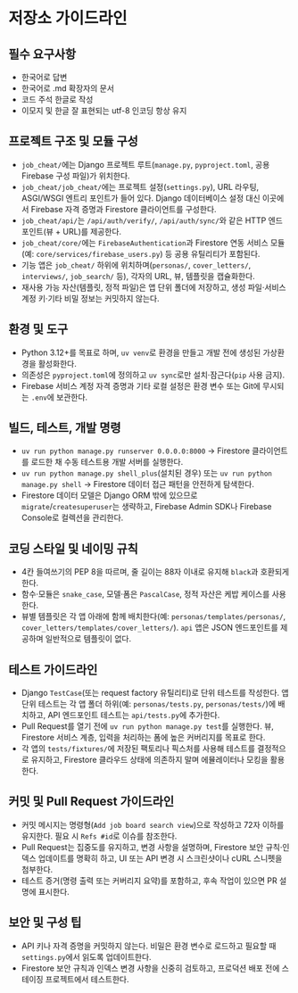 ﻿# 저장소 가이드라인

## 필수 요구사항
- 한국어로 답변
- 한국어로 .md 확장자의 문서 
- 코드 주석 한글로 작성
- 이모지 및 한글 잘 표현되는 utf-8 인코딩 항상 유지

## 프로젝트 구조 및 모듈 구성
- `job_cheat/`에는 Django 프로젝트 루트(`manage.py`, `pyproject.toml`, 공용 Firebase 구성 파일)가 위치한다.
- `job_cheat/job_cheat/`에는 프로젝트 설정(`settings.py`), URL 라우팅, ASGI/WSGI 엔트리 포인트가 들어 있다. Django 데이터베이스 설정 대신 이곳에서 Firebase 자격 증명과 Firestore 클라이언트를 구성한다.
- `job_cheat/api/`는 `/api/auth/verify/`, `/api/auth/sync/`와 같은 HTTP 엔드포인트(뷰 + URL)를 제공한다.
- `job_cheat/core/`에는 `FirebaseAuthentication`과 Firestore 연동 서비스 모듈(예: `core/services/firebase_users.py`) 등 공용 유틸리티가 포함된다.
- 기능 앱은 `job_cheat/` 하위에 위치하며(`personas/`, `cover_letters/`, `interviews/`, `job_search/` 등), 각자의 URL, 뷰, 템플릿을 캡슐화한다.
- 재사용 가능 자산(템플릿, 정적 파일)은 앱 단위 폴더에 저장하고, 생성 파일·서비스 계정 키·기타 비밀 정보는 커밋하지 않는다.

## 환경 및 도구
- Python 3.12+를 목표로 하며, `uv venv`로 환경을 만들고 개발 전에 생성된 가상환경을 활성화한다.
- 의존성은 `pyproject.toml`에 정의하고 `uv sync`로만 설치·잠근다(`pip` 사용 금지).
- Firebase 서비스 계정 자격 증명과 기타 로컬 설정은 환경 변수 또는 Git에 무시되는 `.env`에 보관한다.

## 빌드, 테스트, 개발 명령
- `uv run python manage.py runserver 0.0.0.0:8000` → Firestore 클라이언트를 로드한 채 수동 테스트용 개발 서버를 실행한다.
- `uv run python manage.py shell_plus`(설치된 경우) 또는 `uv run python manage.py shell` → Firestore 데이터 접근 패턴을 안전하게 탐색한다.
- Firestore 데이터 모델은 Django ORM 밖에 있으므로 `migrate`/`createsuperuser`는 생략하고, Firebase Admin SDK나 Firebase Console로 컬렉션을 관리한다.

## 코딩 스타일 및 네이밍 규칙
- 4칸 들여쓰기의 PEP 8을 따르며, 줄 길이는 88자 이내로 유지해 `black`과 호환되게 한다.
- 함수·모듈은 `snake_case`, 모델·폼은 `PascalCase`, 정적 자산은 케밥 케이스를 사용한다.
- 뷰별 템플릿은 각 앱 아래에 함께 배치한다(예: `personas/templates/personas/`, `cover_letters/templates/cover_letters/`). `api` 앱은 JSON 엔드포인트를 제공하며 일반적으로 템플릿이 없다.

## 테스트 가이드라인
- Django `TestCase`(또는 request factory 유틸리티)로 단위 테스트를 작성한다. 앱 단위 테스트는 각 앱 폴더 하위(예: `personas/tests.py`, `personas/tests/`)에 배치하고, API 엔드포인트 테스트는 `api/tests.py`에 추가한다.
- Pull Request를 열기 전에 `uv run python manage.py test`를 실행한다. 뷰, Firestore 서비스 계층, 입력을 처리하는 폼에 높은 커버리지를 목표로 한다.
- 각 앱의 `tests/fixtures/`에 저장된 팩토리나 픽스처를 사용해 테스트를 결정적으로 유지하고, Firestore 클라우드 상태에 의존하지 말며 에뮬레이터나 모킹을 활용한다.

## 커밋 및 Pull Request 가이드라인
- 커밋 메시지는 명령형(`Add job board search view`)으로 작성하고 72자 이하를 유지한다. 필요 시 `Refs #id`로 이슈를 참조한다.
- Pull Request는 집중도를 유지하고, 변경 사항을 설명하며, Firestore 보안 규칙·인덱스 업데이트를 명확히 하고, UI 또는 API 변경 시 스크린샷이나 cURL 스니펫을 첨부한다.
- 테스트 증거(명령 출력 또는 커버리지 요약)를 포함하고, 후속 작업이 있으면 PR 설명에 표시한다.

## 보안 및 구성 팁
- API 키나 자격 증명을 커밋하지 않는다. 비밀은 환경 변수로 로드하고 필요할 때 `settings.py`에서 읽도록 업데이트한다.
- Firestore 보안 규칙과 인덱스 변경 사항을 신중히 검토하고, 프로덕션 배포 전에 스테이징 프로젝트에서 테스트한다.
